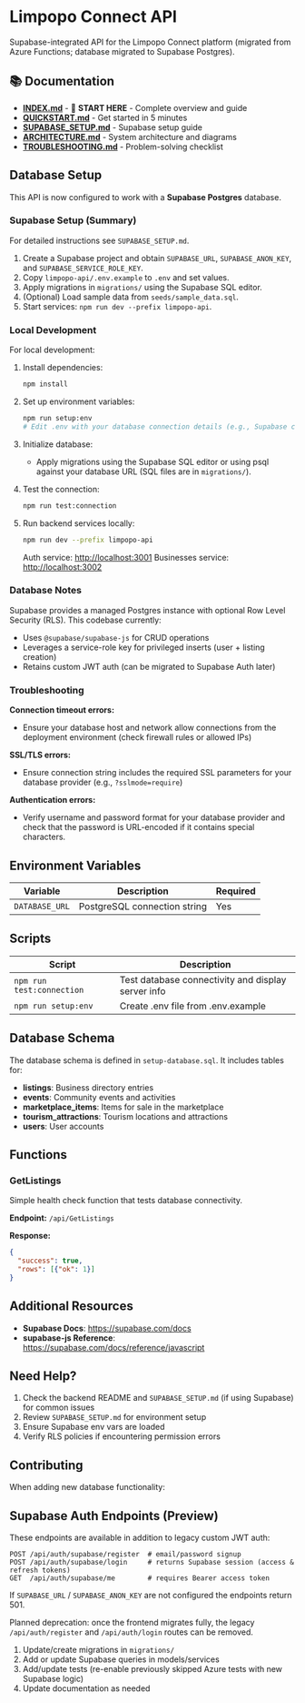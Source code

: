 # Limpopo Connect API

Supabase-integrated API for the Limpopo Connect platform (migrated from Azure Functions; database migrated to Supabase Postgres).

## 📚 Documentation

- **[INDEX.md](./INDEX.md)** - 📖 **START HERE** - Complete overview and guide
- **[QUICKSTART.md](./QUICKSTART.md)** - Get started in 5 minutes
- **[SUPABASE_SETUP.md](../SUPABASE_SETUP.md)** - Supabase setup guide
- **[ARCHITECTURE.md](./ARCHITECTURE.md)** - System architecture and diagrams
- **[TROUBLESHOOTING.md](./TROUBLESHOOTING.md)** - Problem-solving checklist

## Database Setup

This API is now configured to work with a **Supabase Postgres** database.

### Supabase Setup (Summary)

For detailed instructions see `SUPABASE_SETUP.md`.

1. Create a Supabase project and obtain `SUPABASE_URL`, `SUPABASE_ANON_KEY`, and `SUPABASE_SERVICE_ROLE_KEY`.
2. Copy `limpopo-api/.env.example` to `.env` and set values.
3. Apply migrations in `migrations/` using the Supabase SQL editor.
4. (Optional) Load sample data from `seeds/sample_data.sql`.
5. Start services: `npm run dev --prefix limpopo-api`.

### Local Development

For local development:

1. Install dependencies:

   ```bash
   npm install
   ```

2. Set up environment variables:

   ```bash
   npm run setup:env
   # Edit .env with your database connection details (e.g., Supabase connection or local Postgres)
   ```

3. Initialize database:

   - Apply migrations using the Supabase SQL editor or using psql against your database URL (SQL files are in `migrations/`).

4. Test the connection:
   ```bash
   npm run test:connection
   ```

5. Run backend services locally:

   ```bash
   npm run dev --prefix limpopo-api
   ```

   Auth service: [http://localhost:3001](http://localhost:3001)  Businesses service: [http://localhost:3002](http://localhost:3002)

### Database Notes

Supabase provides a managed Postgres instance with optional Row Level Security (RLS). This codebase currently:
- Uses `@supabase/supabase-js` for CRUD operations
- Leverages a service-role key for privileged inserts (user + listing creation)
- Retains custom JWT auth (can be migrated to Supabase Auth later)

### Troubleshooting

**Connection timeout errors:**
- Ensure your database host and network allow connections from the deployment environment (check firewall rules or allowed IPs)

**SSL/TLS errors:**
- Ensure connection string includes the required SSL parameters for your database provider (e.g., `?sslmode=require`)

**Authentication errors:**
- Verify username and password format for your database provider and check that the password is URL-encoded if it contains special characters.

## Environment Variables

| Variable | Description | Required |
|----------|-------------|----------|
| `DATABASE_URL` | PostgreSQL connection string | Yes |

## Scripts

| Script | Description |
|--------|-------------|
| `npm run test:connection` | Test database connectivity and display server info |
| `npm run setup:env` | Create .env file from .env.example |

## Database Schema

The database schema is defined in `setup-database.sql`. It includes tables for:
- **listings**: Business directory entries
- **events**: Community events and activities  
- **marketplace_items**: Items for sale in the marketplace
- **tourism_attractions**: Tourism locations and attractions
- **users**: User accounts

## Functions

### GetListings
Simple health check function that tests database connectivity.

**Endpoint:** `/api/GetListings`

**Response:**
```json
{
  "success": true,
  "rows": [{"ok": 1}]
}
```

## Additional Resources

- **Supabase Docs**: https://supabase.com/docs
- **supabase-js Reference**: https://supabase.com/docs/reference/javascript

## Need Help?

1. Check the backend README and `SUPABASE_SETUP.md` (if using Supabase) for common issues
2. Review `SUPABASE_SETUP.md` for environment setup
3. Ensure Supabase env vars are loaded
4. Verify RLS policies if encountering permission errors

## Contributing

When adding new database functionality:
## Supabase Auth Endpoints (Preview)

These endpoints are available in addition to legacy custom JWT auth:

```
POST /api/auth/supabase/register  # email/password signup
POST /api/auth/supabase/login     # returns Supabase session (access & refresh tokens)
GET  /api/auth/supabase/me        # requires Bearer access token
```

If `SUPABASE_URL` / `SUPABASE_ANON_KEY` are not configured the endpoints return 501.

Planned deprecation: once the frontend migrates fully, the legacy `/api/auth/register` and `/api/auth/login` routes can be removed.
1. Update/create migrations in `migrations/`
2. Add or update Supabase queries in models/services
3. Add/update tests (re-enable previously skipped Azure tests with new Supabase logic)
4. Update documentation as needed

